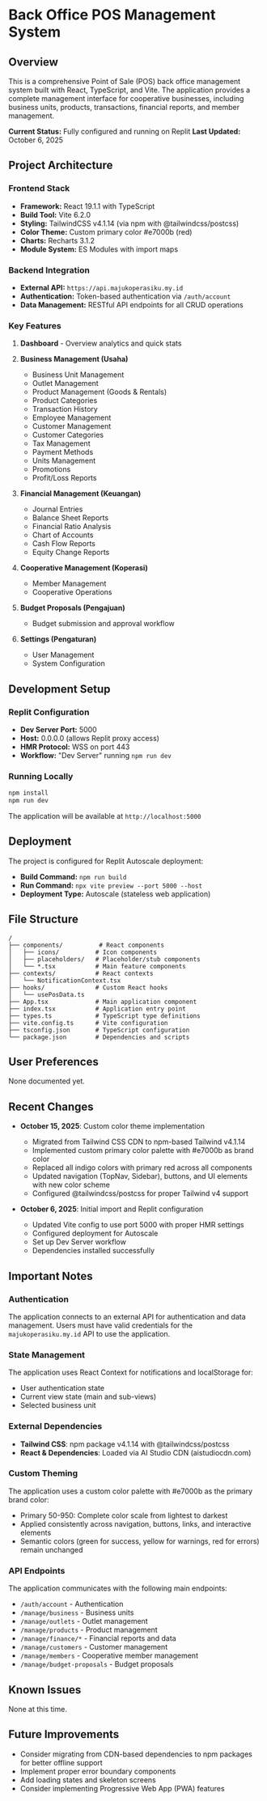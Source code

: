 # Back Office POS Management System

## Overview
This is a comprehensive Point of Sale (POS) back office management system built with React, TypeScript, and Vite. The application provides a complete management interface for cooperative businesses, including business units, products, transactions, financial reports, and member management.

**Current Status:** Fully configured and running on Replit
**Last Updated:** October 6, 2025

## Project Architecture

### Frontend Stack
- **Framework:** React 19.1.1 with TypeScript
- **Build Tool:** Vite 6.2.0
- **Styling:** TailwindCSS v4.1.14 (via npm with @tailwindcss/postcss)
- **Color Theme:** Custom primary color #e7000b (red)
- **Charts:** Recharts 3.1.2
- **Module System:** ES Modules with import maps

### Backend Integration
- **External API:** `https://api.majukoperasiku.my.id`
- **Authentication:** Token-based authentication via `/auth/account`
- **Data Management:** RESTful API endpoints for all CRUD operations

### Key Features
1. **Dashboard** - Overview analytics and quick stats
2. **Business Management (Usaha)**
   - Business Unit Management
   - Outlet Management
   - Product Management (Goods & Rentals)
   - Product Categories
   - Transaction History
   - Employee Management
   - Customer Management
   - Customer Categories
   - Tax Management
   - Payment Methods
   - Units Management
   - Promotions
   - Profit/Loss Reports

3. **Financial Management (Keuangan)**
   - Journal Entries
   - Balance Sheet Reports
   - Financial Ratio Analysis
   - Chart of Accounts
   - Cash Flow Reports
   - Equity Change Reports

4. **Cooperative Management (Koperasi)**
   - Member Management
   - Cooperative Operations

5. **Budget Proposals (Pengajuan)**
   - Budget submission and approval workflow

6. **Settings (Pengaturan)**
   - User Management
   - System Configuration

## Development Setup

### Replit Configuration
- **Dev Server Port:** 5000
- **Host:** 0.0.0.0 (allows Replit proxy access)
- **HMR Protocol:** WSS on port 443
- **Workflow:** "Dev Server" running `npm run dev`

### Running Locally
```bash
npm install
npm run dev
```

The application will be available at `http://localhost:5000`

## Deployment

The project is configured for Replit Autoscale deployment:
- **Build Command:** `npm run build`
- **Run Command:** `npx vite preview --port 5000 --host`
- **Deployment Type:** Autoscale (stateless web application)

## File Structure

```
/
├── components/          # React components
│   ├── icons/          # Icon components
│   ├── placeholders/   # Placeholder/stub components
│   └── *.tsx           # Main feature components
├── contexts/           # React contexts
│   └── NotificationContext.tsx
├── hooks/              # Custom React hooks
│   └── usePosData.ts
├── App.tsx             # Main application component
├── index.tsx           # Application entry point
├── types.ts            # TypeScript type definitions
├── vite.config.ts      # Vite configuration
├── tsconfig.json       # TypeScript configuration
└── package.json        # Dependencies and scripts
```

## User Preferences
None documented yet.

## Recent Changes
- **October 15, 2025**: Custom color theme implementation
  - Migrated from Tailwind CSS CDN to npm-based Tailwind v4.1.14
  - Implemented custom primary color palette with #e7000b as brand color
  - Replaced all indigo colors with primary red across all components
  - Updated navigation (TopNav, Sidebar), buttons, and UI elements with new color scheme
  - Configured @tailwindcss/postcss for proper Tailwind v4 support
  
- **October 6, 2025**: Initial import and Replit configuration
  - Updated Vite config to use port 5000 with proper HMR settings
  - Configured deployment for Autoscale
  - Set up Dev Server workflow
  - Dependencies installed successfully

## Important Notes

### Authentication
The application connects to an external API for authentication and data management. Users must have valid credentials for the `majukoperasiku.my.id` API to use the application.

### State Management
The application uses React Context for notifications and localStorage for:
- User authentication state
- Current view state (main and sub-views)
- Selected business unit

### External Dependencies
- **Tailwind CSS**: npm package v4.1.14 with @tailwindcss/postcss
- **React & Dependencies**: Loaded via AI Studio CDN (aistudiocdn.com)

### Custom Theming
The application uses a custom color palette with #e7000b as the primary brand color:
- Primary 50-950: Complete color scale from lightest to darkest
- Applied consistently across navigation, buttons, links, and interactive elements
- Semantic colors (green for success, yellow for warnings, red for errors) remain unchanged

### API Endpoints
The application communicates with the following main endpoints:
- `/auth/account` - Authentication
- `/manage/business` - Business units
- `/manage/outlets` - Outlet management
- `/manage/products` - Product management
- `/manage/finance/*` - Financial reports and data
- `/manage/customers` - Customer management
- `/manage/members` - Cooperative member management
- `/manage/budget-proposals` - Budget proposals

## Known Issues
None at this time.

## Future Improvements
- Consider migrating from CDN-based dependencies to npm packages for better offline support
- Implement proper error boundary components
- Add loading states and skeleton screens
- Consider implementing Progressive Web App (PWA) features
